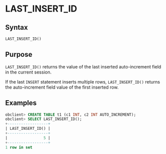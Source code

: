 # LAST_INSERT_ID

## Syntax

```sql
LAST_INSERT_ID()
```

## Purpose

`LAST_INSERT_ID()` returns the value of the last inserted auto-increment field in the current session.

If the last `INSERT` statement inserts multiple rows, `LAST_INSERT_ID()` returns the auto-increment field value of the first inserted row.

## Examples

```sql
obclient> CREATE TABLE t1 (c1 INT, c2 INT AUTO_INCREMENT);
obclient> SELECT LAST_INSERT_ID();
+------------------+
| LAST_INSERT_ID() |
+------------------+
|                5 |
+------------------+
1 row in set
```
